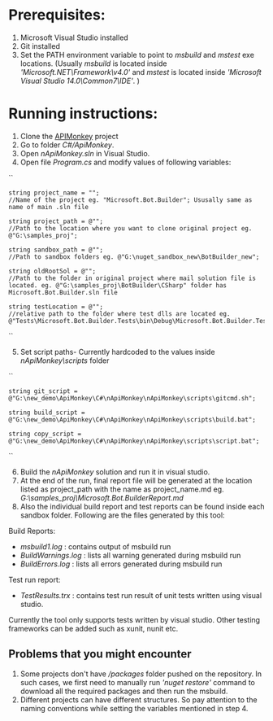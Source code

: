 # Prerequisites:
1. Microsoft Visual Studio installed
2. Git installed
3. Set the PATH environment variable to point to *msbuild* and *mstest* exe locations.
(Usually *msbuild* is located inside *'Microsoft.NET\Framework\v4.0'* and *mstest* is located inside *'Microsoft Visual Studio 14.0\Common7\IDE'*. ) 
# Running instructions: 
1. Clone the [APIMonkey](http://https://github.com/alt-code/ApiMonkey) project
2. Go to folder *C#/ApiMonkey*.
3. Open *nApiMonkey.sln* in Visual Studio.
4. Open file *Program.cs* and modify values of following variables:

``

	string project_name = ""; 
	//Name of the project eg. "Microsoft.Bot.Builder"; Ususally same as name of main .sln file
    
	string project_path = @""; 
	//Path to the location where you want to clone original project eg. @"G:\samples_proj";

    string sandbox_path = @""; 
	//Path to sandbox folders eg. @"G:\nuget_sandbox_new\BotBuilder_new";

    string oldRootSol = @""; 
	//Path to the folder in original project where mail solution file is located. eg. @"G:\samples_proj\BotBuilder\CSharp" folder has Microsoft.Bot.Builder.sln file

    string testLocation = @"";
	//relative path to the folder where test dlls are located eg. @"Tests\Microsoft.Bot.Builder.Tests\bin\Debug\Microsoft.Bot.Builder.Tests.dll";
``

5. Set script paths- Currently hardcoded to the values inside *nApiMonkey\scripts* folder

``

    string git_script = @"G:\new_demo\ApiMonkey\C#\nApiMonkey\nApiMonkey\scripts\gitcmd.sh";
    
    string build_script = @"G:\new_demo\ApiMonkey\C#\nApiMonkey\nApiMonkey\scripts\build.bat";
    
    string copy_script = @"G:\new_demo\ApiMonkey\C#\nApiMonkey\nApiMonkey\scripts\script.bat";
``

6. Build the *nApiMonkey* solution and run it in visual studio.
7. At the end of the run, final report file will be generated at the location listed as project_path with the name as project_name.md eg. *G:\samples_proj\Microsoft.Bot.BuilderReport.md*
8. Also the individual build report and test reports can be found inside each sandbox folder. Following are the files generated by this tool:

Build Reports:

-  *msbuild1.log* : contains output of msbuild run
-  *BuildWarnings.log* : lists all warning generated during msbuild run
-  *BuildErrors.log* : lists all errors generated during msbuild run

Test run report:

-  *TestResults.trx* : contains test run result of unit tests written using visual studio.

Currently the tool only supports tests written by visual studio. Other testing frameworks can be added such as xunit, nunit etc.

## Problems that you might encounter ##
1. Some projects don't have */packages* folder pushed on the repository. In such cases, we first need to manually run *'nuget restore'* command to download all the required packages and then run the msbuild.
2. Different projects can have different structures. So pay attention to the naming conventions while setting the variables mentioned in step 4.
 

